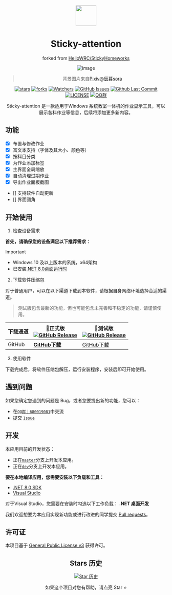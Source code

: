 <div align="center">

<image src="https://avatars.githubusercontent.com/u/183182916?s=48&v=4" height="64"/>

# Sticky-attention

forked from [HelloWRC/StickyHomeworks](https://github.com/HelloWRC/StickyHomeworks)

![image](https://github.com/HelloWRC/StickyHomeworks/assets/55006226/d6dc1553-d3ff-4905-907c-aba79089fc9a)

> 背景图片来自[Pixiv@辰暮sora](https://www.pixiv.net/artworks/110847880)

[![stars](https://img.shields.io/github/stars/jizilin6732/Sticky-attention?label=Stars)](https://github.com/jizilin6732/Sticky-attention)
[![forks](https://img.shields.io/github/forks/jizilin6732/Sticky-attention?label=Forks)](https://github.com/jizilin6732/Sticky-attention)
[![Watchers](https://img.shields.io/github/watchers/jizilin6732/Sticky-attention?style=social)](https://github.com/jizilin6732/Sticky-attention/watchers)
[![GitHub Issues](https://img.shields.io/github/issues-search/jizilin6732/Sticky-attention?query=is%3Aopen&style=flat&logo=github&label=Issues&color=%233fb950)](https://github.com/jizilin6732/Sticky-attention/issues)
[![Github Last Commit](https://img.shields.io/github/last-commit/jizilin6732/Sticky-attention)](https://github.com/jizilin6732/Sticky-attention/commits/master)
[![LICENSE](https://img.shields.io/badge/License-GPL--3.0-red.svg "LICENSE")](https://github.com/jizilin6732/Sticky-attention/blob/master/LICENSE.txt)
[![QQ群](https://img.shields.io/badge/-QQ%E7%BE%A4%EF%BD%9C680019081-blue?style=flat&logo=TencentQQ)](https://qm.qq.com/q/neHPnfBSJq)


Sticky-attention 是一款适用于Windows 系统教室一体机的作业显示工具，可以展示各科作业等信息，后续将添加更多新内容。

</div>

## 功能

- [X] 布置与修改作业
- [X] 富文本支持（字体及其大小、颜色等）
- [X] 按科目分类
- [X] 为作业添加标签
- [X] 主界面全局缩放
- [X] 自动清理过期作业
- [X] 导出作业面板截图
- [] 支持软件自动更新
- [] 界面圆角


## 开始使用

1. 检查设备需求

**首先，请确保您的设备满足以下推荐需求：**
> [!important]
> - Windows 10 及以上版本的系统，x64架构
> - 已安装[.NET 8.0桌面运行时](https://dotnet.microsoft.com/zh-cn/download/dotnet/thank-you/runtime-desktop-8.0.1-windows-x64-installer)

2. 下载软件压缩包

对于普通用户，可以在以下渠道下载到本软件，请根据自身网络环境选择合适的渠道。

> 测试版包含最新的功能，但也可能包含未完善和不稳定的功能，请谨慎使用。

| 下载通道 | **🚀正式版** <br/>[![GitHub Release](https://img.shields.io/github/v/release/jizilin6732/Sticky-attention?style=flat-square&logo=GitHub&color=%233fb950)](https://github.com/jizilin6732/Sticky-attention/releases/latest)  | 🚧测试版<br/>[![GitHub Release](https://img.shields.io/github/v/release/jizilin6732/Sticky-attention?include_prereleases&style=flat-square&logo=GitHub&label=dev)](https://github.com/jizilin6732/Sticky-attention/releases/) |
| -- | -- | -- |
| GitHub | [**GitHub下载**](https://github.com/jizilin6732/Sticky-attention/releases/latest) | [GitHub下载](https://github.com/jizilin6732/Sticky-attention/releases) |

<!-- > GitHub Releases 还没有同步历史版本。要下载历史版本，请前往[AppCenter](https://install.appcenter.ms/users/hellowrc/apps/classisland/distribution_groups/public/releases/latest)。 -->

3. 使用软件

下载完成后，将软件压缩包解压，运行安装程序，安装后即可开始使用。

## 遇到问题
如果您确定您遇到的问题是 Bug，或者您要提出新的功能，您可以：
- 在[`QQ群｜680019081`](https://qm.qq.com/q/neHPnfBSJq)中交流
- 提交 [`Issue`](https://github.com/Sticky-attention/Sticky-attention/issues)

## 开发

本应用目前的开发状态：

- 正在[`master`](https://github.com/jizilin6732/Sticky-attention/tree/master)分支上开发本应用。
- 正在[`dev`](https://github.com/jizilin6732/Sticky-attention/tree/dev)分支上开发本应用。


**要在本地编译应用，您需要安装以下负载和工具：**
- [.NET 8.0 SDK](https://dotnet.microsoft.com/zh-cn/download/dotnet/8.0)
- [Visual Studio](https://visualstudio.microsoft.com/)

对于Visual Studio，您需要在安装时勾选以下工作负载：
**.NET 桌面开发**

我们欢迎想要为本应用实现新功能或进行改进的同学提交 [Pull requests](https://github.com/Sticky-attention/Sticky-attention/pulls)。

## 许可证

本项目基于 [General Public License v3](LICENSE.txt) 获得许可。

<div align="center">

## Stars 历史

[![Star 历史](https://starchart.cc/jizilin6732/Sticky-attention.svg?variant=adaptive)](https://starchart.cc/jizilin6732/Sticky-attention)

如果这个项目对您有帮助，请点亮 Star ⭐

</div>